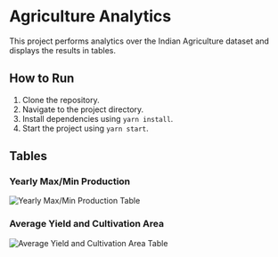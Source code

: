 # Agriculture Analytics

This project performs analytics over the Indian Agriculture dataset and displays the results in tables.

## How to Run

1. Clone the repository.
2. Navigate to the project directory.
3. Install dependencies using `yarn install`.
4. Start the project using `yarn start`.

## Tables

### Yearly Max/Min Production

![Yearly Max/Min Production Table](./screenshots/yearly_max_min.png)

### Average Yield and Cultivation Area

![Average Yield and Cultivation Area Table](./screenshots/average_yield_area.png)
